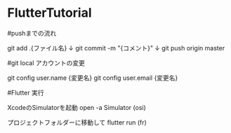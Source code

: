 # FlutterTutorial
#pushまでの流れ

git add .{ファイル名}
↓
git commit -m "{コメント}"
↓
git push origin master

#git local アカウントの変更

git config user.name {変更名}
git config user.email {変更名}

#Flutter 実行

XcodeのSimulatorを起動
open -a Simulator (osi)

プロジェクトフォルダーに移動して
flutter run (fr)




